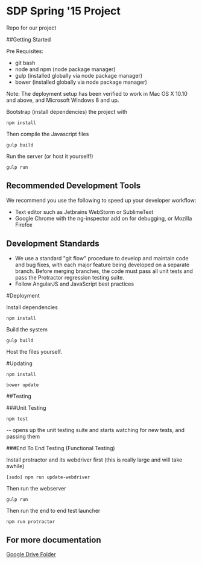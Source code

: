 # SDP Spring '15 Project

Repo for our project

##Getting Started

Pre Requisites:

- git bash
- node and npm (node package manager)
- gulp (installed globally via node package manager)
- bower (installed globally via node package manager)

Note: The deployment setup has been verified to work in Mac OS X 10.10 and above, and Microsoft Windows 8 and up.

Bootstrap (install dependencies) the project with

```npm install```

Then compile the Javascript files

```gulp build```

Run the server (or host it yourself!)

```gulp run```

## Recommended Development Tools

We recommend you use the following to speed up your developer workflow:

- Text editor such as Jetbrains WebStorm or SublimeText
- Google Chrome with the ng-inspector add on for debugging, or Mozilla Firefox 

## Development Standards

- We use a standard "git flow" procedure to develop and maintain code and bug fixes, with each major feature being developed on a separate branch. Before merging branches, the code must pass all unit tests and pass the Protractor regression testing suite.
- Follow AngularJS and JavaScript best practices


#Deployment

Install dependencies

```npm install```

Build the system

```gulp build```

Host the files yourself.

#Updating

```npm install```

```bower update```

##Testing

###Unit Testing

```npm test```

-- opens up the unit testing suite and starts watching for new tests, and passing them

###End To End Testing (Functional Testing)

Install protractor and its webdriver first (this is really large and will take awhile)

```[sudo] npm run update-webdriver```


Then run the webserver

```gulp run ```

Then run the end to end test launcher

```npm run protractor```

## For more documentation
[Google Drive Folder](https://drive.google.com/drive/folders/0BzxRdBrzgiQMfnNSMFZHZnFBTUlPWUNfUWxVWXJEU3RZWDkwaGVyWlRiNTcxRmxRY0s5aE0)
